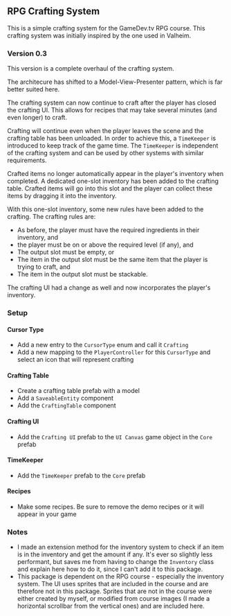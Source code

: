 ## RPG Crafting System
This is a simple crafting system for the GameDev.tv RPG course. This crafting system was initially inspired by the one used in Valheim.

### Version 0.3
This version is a complete overhaul of the crafting system.

The architecure has shifted to a Model-View-Presenter pattern, which is far better suited here.

The crafting system can now continue to craft after the player has closed the crafting UI. This allows for recipes that may take several minutes (and even longer) to craft.

Crafting will continue even when the player leaves the scene and the crafting table has been unloaded. In order to achieve this, a `TimeKeeper` is introduced to keep track of the game time. The `TimeKeeper` is independent of the crafting system and can be used by other systems with similar requirements.

Crafted items no longer automatically appear in the player's inventory when completed. A dedicated one-slot inventory has been added to the crafting table. Crafted items will go into this slot and the player can collect these items by dragging it into the inventory.

With this one-slot inventory, some new rules have been added to the crafting. The crafting rules are:
* As before, the player must have the required ingredients in their inventory, and
* the player must be on or above the required level (if any), and
* The output slot must be empty, or
* The item in the output slot must be the same item that the player is trying to craft, and
* The item in the output slot must be stackable.

The crafting UI had a change as well and now incorporates the player's inventory.

### Setup
#### Cursor Type
* Add a new entry to the `CursorType` enum and call it `Crafting`
* Add a new mapping to the `PlayerController` for this `CursorType` and select an icon that will represent crafting

#### Crafting Table
* Create a crafting table prefab with a model
* Add a `SaveableEntity` component
* Add the `CraftingTable` component

#### Crafting UI
* Add the `Crafting UI` prefab to the `UI Canvas` game object in the `Core` prefab

#### TimeKeeper
* Add the `TimeKeeper` prefab to the `Core` prefab

#### Recipes
* Make some recipes. Be sure to remove the demo recipes or it will appear in your game

### Notes
* I made an extension method for the inventory system to check if an item is in the inventory and get the amount if any. It's ever so slightly less performant, but saves me from having to change the `Inventory` class and explain here how to do it, since I can't add it to this package.
* This package is dependent on the RPG course - especially the inventory system. The UI uses sprites that are included in the course and are therefore not in this package. Sprites that are not in the course were either created by myself, or modified from course images (I made a horizontal scrollbar from the vertical ones) and are included here.
